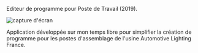 Editeur de programme pour Poste de Travail (2019).

![capture d'écran](https://github.com/Seb-Prod/progUniverselJava/blob/main/Capture%20d’écran%202024-10-27%20à%2012.13.43.png)

Application développée sur mon temps libre pour simplifier la création de programme pour les postes d'assemblage de l'usine Automotive Lighting France.
